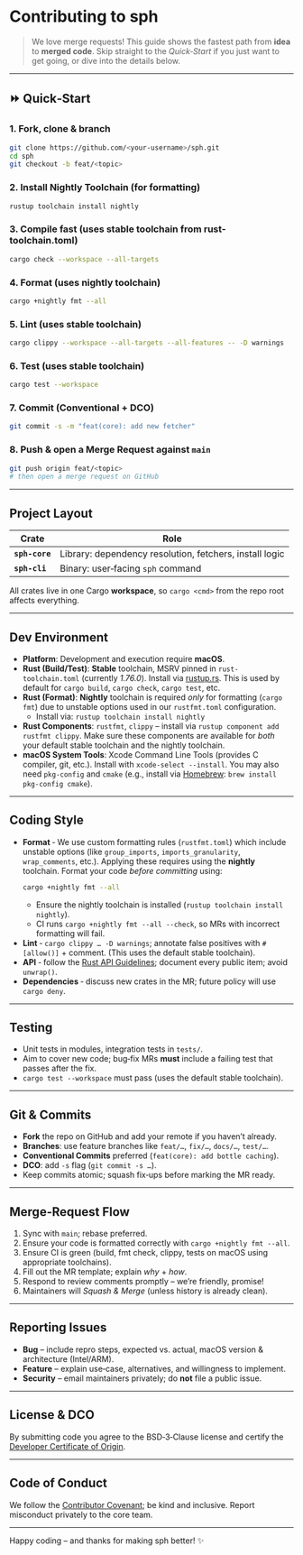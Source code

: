 # Contributing to sph

> We love merge requests! This guide shows the fastest path from **idea** to **merged code**. Skip straight to the *Quick‑Start* if you just want to get going, or dive into the details below.

---

## ⏩ Quick‑Start

### 1. Fork, clone & branch
```bash
git clone https://github.com/<your-username>/sph.git
cd sph
git checkout -b feat/<topic>
```

### 2. Install Nightly Toolchain (for formatting)
```bash
rustup toolchain install nightly
```

### 3. Compile fast (uses stable toolchain from rust-toolchain.toml)
```bash
cargo check --workspace --all-targets
```

### 4. Format (uses nightly toolchain)
```bash
cargo +nightly fmt --all
```

### 5. Lint (uses stable toolchain)
```bash
cargo clippy --workspace --all-targets --all-features -- -D warnings
```

### 6. Test (uses stable toolchain)
```bash
cargo test --workspace
```

### 7. Commit (Conventional + DCO)
```bash
git commit -s -m "feat(core): add new fetcher"
```

### 8. Push & open a Merge Request against `main`
```bash
git push origin feat/<topic>
# then open a merge request on GitHub
```

-----

## Project Layout

| Crate               | Role                                                     |
| ------------------- | -------------------------------------------------------- |
| **`sph-core`** | Library: dependency resolution, fetchers, install logic  |
| **`sph-cli`**  | Binary: user‑facing `sph` command                   |

All crates live in one Cargo **workspace**, so `cargo <cmd>` from the repo root affects everything.

-----

## Dev Environment

  * **Platform**: Development and execution require **macOS**.
  * **Rust (Build/Test)**: **Stable** toolchain, MSRV pinned in `rust-toolchain.toml` (currently *1.76.0*). Install via [rustup.rs][rustup.rs]. This is used by default for `cargo build`, `cargo check`, `cargo test`, etc.
  * **Rust (Format)**: **Nightly** toolchain is required *only* for formatting (`cargo fmt`) due to unstable options used in our `rustfmt.toml` configuration.
      * Install via: `rustup toolchain install nightly`
  * **Rust Components**: `rustfmt`, `clippy` – install via `rustup component add rustfmt clippy`. Make sure these components are available for *both* your default stable toolchain and the nightly toolchain.
  * **macOS System Tools**: Xcode Command Line Tools (provides C compiler, git, etc.). Install with `xcode-select --install`. You may also need `pkg-config` and `cmake` (e.g., install via [Homebrew][Homebrew]: `brew install pkg-config cmake`).

-----

## Coding Style

  * **Format** ‑ We use custom formatting rules (`rustfmt.toml`) which include unstable options (like `group_imports`, `imports_granularity`, `wrap_comments`, etc.). Applying these requires using the **nightly** toolchain. Format your code *before committing* using:
    ```bash
    cargo +nightly fmt --all
    ```
      * Ensure the nightly toolchain is installed (`rustup toolchain install nightly`).
      * CI runs `cargo +nightly fmt --all --check`, so MRs with incorrect formatting will fail.
  * **Lint** ‑ `cargo clippy … -D warnings`; annotate false positives with `#[allow()]` + comment. (This uses the default stable toolchain).
  * **API** ‑ follow the [Rust API Guidelines][Rust API Guidelines]; document every public item; avoid `unwrap()`.
  * **Dependencies** ‑ discuss new crates in the MR; future policy will use `cargo deny`.

-----

## Testing

  * Unit tests in modules, integration tests in `tests/`.
  * Aim to cover new code; bug‑fix MRs **must** include a failing test that passes after the fix.
  * `cargo test --workspace` must pass (uses the default stable toolchain).

-----

## Git & Commits

  * **Fork** the repo on GitHub and add your remote if you haven’t already.
  * **Branches**: use feature branches like `feat/…`, `fix/…`, `docs/…`, `test/…`.
  * **Conventional Commits** preferred (`feat(core): add bottle caching`).
  * **DCO**: add `-s` flag (`git commit -s …`).
  * Keep commits atomic; squash fix‑ups before marking the MR ready.

-----

## Merge‑Request Flow

1.  Sync with `main`; rebase preferred.
2.  Ensure your code is formatted correctly with `cargo +nightly fmt --all`.
3.  Ensure CI is green (build, fmt check, clippy, tests on macOS using appropriate toolchains).
4.  Fill out the MR template; explain *why* + *how*.
5.  Respond to review comments promptly – we’re friendly, promise!
6.  Maintainers will *Squash & Merge* (unless history is already clean).

-----

## Reporting Issues

  * **Bug** – include repro steps, expected vs. actual, macOS version & architecture (Intel/ARM).
  * **Feature** – explain use‑case, alternatives, and willingness to implement.
  * **Security** – email maintainers privately; do **not** file a public issue.

-----

## License & DCO

By submitting code you agree to the BSD‑3‑Clause license and certify the [Developer Certificate of Origin][Developer Certificate of Origin].

-----

## Code of Conduct

We follow the [Contributor Covenant][Contributor Covenant]; be kind and inclusive. Report misconduct privately to the core team.

-----

Happy coding – and thanks for making sph better! ✨

[rustup.rs]: https://rustup.rs/
[homebrew]: https://brew.sh/
[Rust API Guidelines]: https://rust-lang.github.io/api-guidelines/
[Developer Certificate of Origin]: https://developercertificate.org/
[Contributor Covenant]: https://www.contributor-covenant.org/version/2/1/code_of_conduct/

